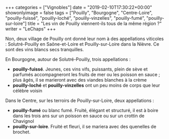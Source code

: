 +++
categories = ["Vignobles"]
date = "2019-02-10T17:30:22+00:00"
showonlyimage = false
tags = ["Pouilly", "Bourgogne", "Centre-Loire", "pouilly-fuissé", "pouilly-loché", "pouilly-vinzelles", "pouilly-fumé", "pouilly-sur-loire"]
title = "Les vin de Pouilly viennent-ils tous de la même région ?"
writer = "LeChaps"
+++

Non, deux village de Pouilly ont donné leur nom à des appellations viticoles : Solutré-Pouilly en Saône-et-Loire et Pouilly-sur-Loire dans la Nièvre. Ce sont des vins blancs secs tranquilles.  

En Bourgogne, autour de Solutré-Pouilly, trois appellations :

* **pouilly-fuissé**. Jeunes, ces vins vifs, puissants, plein de sève et parfumés accompagneront les fruits de mer ou les poisson en sauce ; plus âgés, il se marieront avec des viandes blanches à la crème
* **pouilly-loché** et **pouilly-vinzelles** ont un peu moins de corps que leur célèbre voisin  

Dans le Centre, sur les terroirs de Pouilly-sur-Loire, deux appellations :

* **pouilly-fumé** ou blanc fumé. Fruité, élégant et structuré, il est à boire dans les trois ans sur un poisson en sauce ou sur un crottin de Chavignol
* **pouilly-sur-loire**. Fruité et fleuri, il se mariera avec des quenelles de brochet.